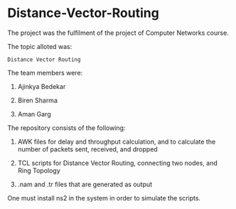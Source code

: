 # Distance-Vector-Routing

The project was the fulfilment of the project of Computer Networks course.

The topic alloted was:

    Distance Vector Routing

The team members were:

1. Ajinkya Bedekar

2. Biren Sharma

3. Aman Garg

The repository consists of the following:

1. AWK files for delay and throughput calculation, and to calculate the number of packets sent, received, and dropped

2. TCL scripts for Distance Vector Routing, connecting two nodes, and Ring Topology

3. .nam and .tr files that are generated as output

One must install ns2 in the system in order to simulate the scripts.